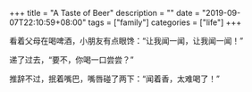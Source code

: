 +++
title = "A Taste of Beer"
description = ""
date = "2019-09-07T22:10:59+08:00"
tags = ["family"]
categories = ["life"]
+++

看着父母在喝啤酒，小朋友有点眼馋：“让我闻一闻，让我闻一闻！”

递了过去，“要不，你喝一口尝尝？”

推辞不过，抿着嘴巴，嘴唇碰了两下：“闻着香，太难喝了！”


